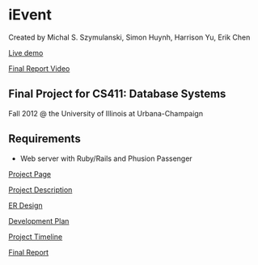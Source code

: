 # iEvent

Created by Michal S. Szymulanski, Simon Huynh, Harrison Yu, Erik Chen


[Live demo]( )

[Final Report Video]( )

## Final Project for CS411: Database Systems

Fall 2012 @ the University of Illinois at Urbana-Champaign



## Requirements

* Web server with Ruby/Rails and Phusion Passenger

[Project Page](https://wiki.engr.illinois.edu/display/cs411fa12/Project+The+A-Team)

[Project Description](https://wiki.engr.illinois.edu/display/cs411fa12/Project+Description+-+iEvent)

[ER Design](https://docs.google.com/document/pub?id=1X-A89QL-qyXngrxxaBRNb_J5Bd3PHDOXAcgxaH41AwM)

[Development Plan](https://wiki.engr.illinois.edu/display/cs411fa12/Stage+2+-+Development+Plan)

[Project Timeline](https://wiki.engr.illinois.edu/display/cs411fa12/Project+Track+1)

[Final Report]( )


